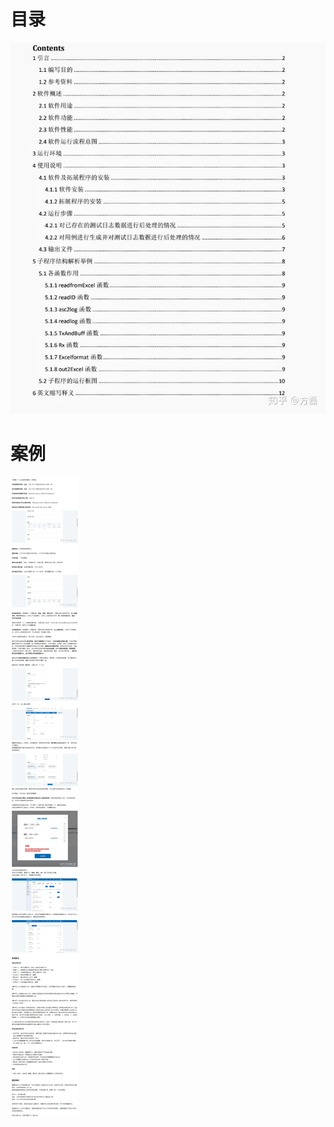 # 目录  
![image](https://github.com/Monkey5030/python/blob/master/%E8%BD%AF%E8%91%97/%E7%9B%AE%E5%BD%95.jpg)  

# 案例  
![image](https://github.com/Monkey5030/python/blob/master/%E8%BD%AF%E8%91%97/%E8%BD%AF%E8%91%972.png)
